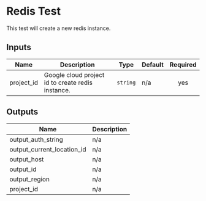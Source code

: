 # Redis Test

This test will create a new redis instance.

<!-- BEGINNING OF PRE-COMMIT-TERRAFORM DOCS HOOK -->
## Inputs

| Name | Description | Type | Default | Required |
|------|-------------|------|---------|:--------:|
| project\_id | Google cloud project id to create redis instance. | `string` | n/a | yes |

## Outputs

| Name | Description |
|------|-------------|
| output\_auth\_string | n/a |
| output\_current\_location\_id | n/a |
| output\_host | n/a |
| output\_id | n/a |
| output\_region | n/a |
| project\_id | n/a |

<!-- END OF PRE-COMMIT-TERRAFORM DOCS HOOK -->
